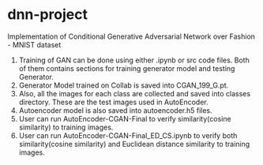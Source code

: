 # dnn-project
Implementation of Conditional Generative Adversarial Network over Fashion - MNIST dataset


1) Training of GAN can be done using either .ipynb or src code files. Both of them contains sections for training generator model and testing Generator.
2) Generator Model trained on Collab is saved into CGAN_199_G.pt.
3) Also, all the images for each class are collected and saved into classes directory. These are the test images used in AutoEncoder.
4) Autoencoder model is also saved into autoencoder.h5 files.
5) User can run AutoEncoder-CGAN-Final to verify similarity(cosine similarity) to training images.
6) User can run AutoEncoder-CGAN-Final_ED_CS.ipynb to verify both similarity(cosine similarity) and Euclidean distance similarity to training images.

